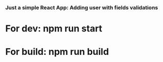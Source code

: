 ### Just a simple React App: Adding user with fields validations


# For dev: npm run start
# For build: npm run build
